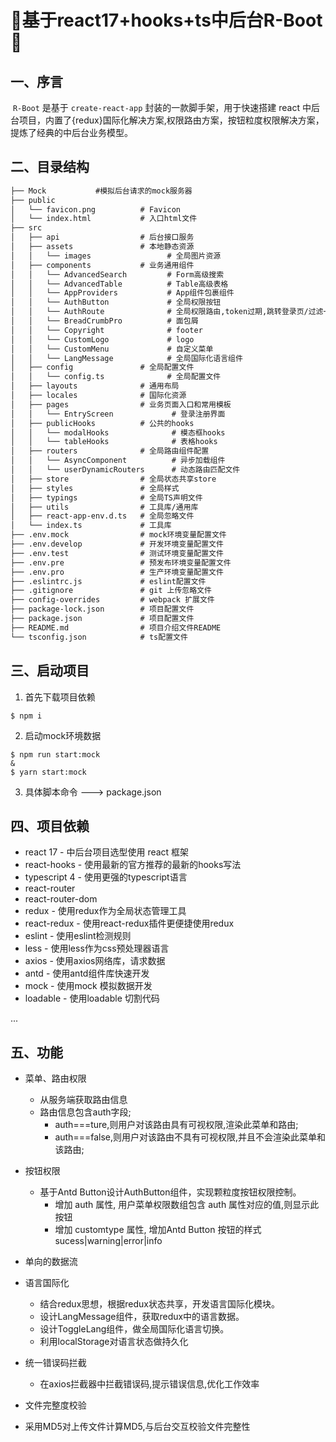 # 🎉基于react17+hooks+ts中后台R-Boot🎉
## 一、序言
​		`R-Boot` 是基于 `create-react-app` 封装的一款脚手架，用于快速搭建 react 中后台项目，内置了{redux}国际化解决方案,权限路由方案，按钮粒度权限解决方案，提炼了经典的中后台业务模型。


## 二、目录结构
```html
├── Mock           #模拟后台请求的mock服务器
├── public
│   └── favicon.png          # Favicon
│   └── index.html           # 入口html文件
├── src
│   ├── api                  # 后台接口服务
│   ├── assets               # 本地静态资源
│   │   └── images                 # 全局图片资源
│   ├── components           # 业务通用组件
│   │   └── AdvancedSearch         # Form高级搜索
│   │   └── AdvancedTable          # Table高级表格
│   │   └── AppProviders           # App组件包裹组件
│   │   └── AuthButton             # 全局权限按钮
│   │   └── AuthRoute              # 全局权限路由,token过期,跳转登录页/过滤一些特定的路由
│   │   └── BreadCrumbPro          # 面包屑
│   │   └── Copyright              # footer
│   │   └── CustomLogo             # logo
│   │   └── CustomMenu             # 自定义菜单
│   │   └── LangMessage            # 全局国际化语言组件
│   ├── config               # 全局配置文件
│   │   └── config.ts              # 全局配置文件
│   ├── layouts              # 通用布局
│   ├── locales              # 国际化资源
│   ├── pages                # 业务页面入口和常用模板
│   │   └── EntryScreen             # 登录注册界面
│   ├── publicHooks          # 公共的hooks
│   │   └── modalHooks              # 模态框hooks
│   │   └── tableHooks              # 表格hooks
│   ├── routers              # 全局路由组件配置
│   │   └── AsyncComponent          # 异步加载组件
│   │   └── userDynamicRouters      # 动态路由匹配文件
│   ├── store                # 全局状态共享store
│   ├── styles               # 全局样式
│   ├── typings              # 全局TS声明文件
│   ├── utils                # 工具库/通用库
│   ├── react-app-env.d.ts   # 全局忽略文件
│   └── index.ts             # 工具库
├── .env.mock                # mock环境变量配置文件
├── .env.develop             # 开发环境变量配置文件
├── .env.test                # 测试环境变量配置文件
├── .env.pre                 # 预发布环境变量配置文件
├── .env.pro                 # 生产环境变量配置文件
├── .eslintrc.js             # eslint配置文件
├── .gitignore            	 # git 上传忽略文件
├── config-overrides         # webpack 扩展文件
├── package-lock.json        # 项目配置文件
├── package.json             # 项目配置文件
├── README.md                # 项目介绍文件README
└── tsconfig.json            # ts配置文件
```
## 三、启动项目
1.  首先下载项目依赖
```
$ npm i
```
2.  启动mock环境数据
```
$ npm run start:mock
&
$ yarn start:mock
```
3.  具体脚本命令 ---> package.json


## 四、项目依赖

- react 17  -  中后台项目选型使用 react 框架
- react-hooks  -  使用最新的官方推荐的最新的hooks写法
- typescript 4  -  使用更强的typescript语言
- react-router
- react-router-dom
- redux  -  使用redux作为全局状态管理工具
- react-redux  -  使用react-redux插件更便捷使用redux
- eslint  -  使用eslint检测规则
- less  -  使用less作为css预处理器语言
- axios  -  使用axios网络库，请求数据
- antd  -  使用antd组件库快速开发
- mock  -  使用mock 模拟数据开发
- loadable  -  使用loadable 切割代码

...
## 五、功能

- 菜单、路由权限
  - 从服务端获取路由信息
  - 路由信息包含auth字段;
    - auth===ture,则用户对该路由具有可视权限,渲染此菜单和路由;
    - auth===false,则用户对该路由不具有可视权限,并且不会渲染此菜单和该路由;

- 按钮权限

  - 基于Antd Button设计AuthButton组件，实现颗粒度按钮权限控制。
    - 增加 auth 属性, 用户菜单权限数组包含 auth 属性对应的值,则显示此按钮
    - 增加 customtype 属性, 增加Antd Button 按钮的样式  sucess|warning|error|info

- 单向的数据流

- 语言国际化

  - 结合redux思想，根据redux状态共享，开发语言国际化模块。
  - 设计LangMessage组件，获取redux中的语言数据。
  - 设计ToggleLang组件，做全局国际化语言切换。
  - 利用localStorage对语言状态做持久化

- 统一错误码拦截
  - 在axios拦截器中拦截错误码,提示错误信息,优化工作效率

- 文件完整度校验
 - 采用MD5对上传文件计算MD5,与后台交互校验文件完整性
